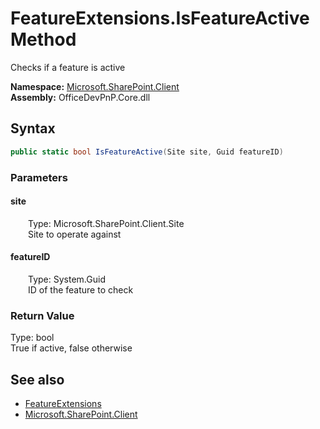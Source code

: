 # FeatureExtensions.IsFeatureActive Method  
 Checks if a feature is active   

**Namespace:** [Microsoft.SharePoint.Client](Microsoft.SharePoint.Client.md)  
**Assembly:** OfficeDevPnP.Core.dll  
## Syntax
```C#
public static bool IsFeatureActive(Site site, Guid featureID)
```
### Parameters
#### site  
&emsp;&emsp;Type: Microsoft.SharePoint.Client.Site  
&emsp;&emsp;Site to operate against  

  

#### featureID  
&emsp;&emsp;Type: System.Guid  
&emsp;&emsp;ID of the feature to check  

  

### Return Value
Type: bool  
True if active, false otherwise  


## See also
- [FeatureExtensions](Microsoft.SharePoint.Client.FeatureExtensions.md) 
- [Microsoft.SharePoint.Client](Microsoft.SharePoint.Client.md) 
